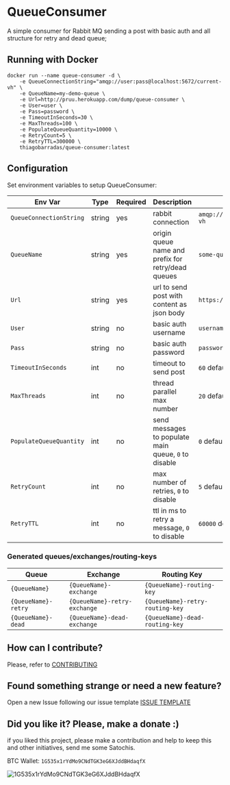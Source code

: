 # QueueConsumer

A simple consumer for Rabbit MQ sending a post with basic auth and all structure for retry and dead queue;

## Running with Docker

```
docker run --name queue-consumer -d \
    -e QueueConnectionString="amqp://user:pass@localhost:5672/current-vh" \
    -e QueueName=my-demo-queue \
    -e Url=http://pruu.herokuapp.com/dump/queue-consumer \
    -e User=user \
    -e Pass=password \
    -e TimeoutInSeconds=30 \
    -e MaxThreads=100 \
    -e PopulateQueueQuantity=10000 \
    -e RetryCount=5 \        
    -e RetryTTL=300000 \
    thiagobarradas/queue-consumer:latest
```

## Configuration

Set environment variables to setup QueueConsumer:

| Env Var | Type | Required | Description | e.g. |
| ------- | ---- | -------- | ----------- | ---- |
| `QueueConnectionString` | string | yes | rabbit connection | `amqp://user:pass@localhost:5672/current-vh` |
| `QueueName`             | string | yes | origin queue name and prefix for retry/dead queues | `some-queue` |
| `Url`                   | string | yes | url to send post with content as json body | `https://domain.com/service/v1/hook` |
| `User`                  | string | no  | basic auth username | `username` |
| `Pass`                  | string | no  | basic auth password | `password` |
| `TimeoutInSeconds`      | int    | no  | timeout to send post | `60` default |
| `MaxThreads`            | int    | no  | thread parallel max number | `20` default |
| `PopulateQueueQuantity` | int    | no  | send messages to populate main queue, `0` to disable | `0` default |
| `RetryCount `           | int    | no  | max number of retries, `0` to disable | `5` default |
| `RetryTTL`              | int    | no  | ttl in ms to retry a message, `0` to disable | `60000` default |

### Generated queues/exchanges/routing-keys

| Queue | Exchange | Routing Key |
| ----- | -------- | ----------- | 
| `{QueueName}` | `{QueueName}-exchange` | `{QueueName}-routing-key` |
| `{QueueName}-retry` | `{QueueName}-retry-exchange` | `{QueueName}-retry-routing-key` |
| `{QueueName}-dead` | `{QueueName}-dead-exchange` | `{QueueName}-dead-routing-key` |

## How can I contribute?

Please, refer to [CONTRIBUTING](.github/CONTRIBUTING.md)

## Found something strange or need a new feature?

Open a new Issue following our issue template [ISSUE TEMPLATE](.github/ISSUE_TEMPLATE.md)

## Did you like it? Please, make a donate :)

if you liked this project, please make a contribution and help to keep this and other initiatives, send me some Satochis.

BTC Wallet: `1G535x1rYdMo9CNdTGK3eG6XJddBHdaqfX`

![1G535x1rYdMo9CNdTGK3eG6XJddBHdaqfX](https://i.imgur.com/mN7ueoE.png)

